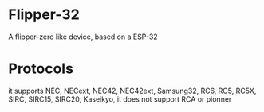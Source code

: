 # Flipper-32
A flipper-zero like device, based on a ESP-32
# Protocols
it supports NEC, NECext, NEC42, NEC42ext, Samsung32, RC6, RC5, RC5X, SIRC, SIRC15, SIRC20, Kaseikyo, 
it does not support RCA or pionner 

